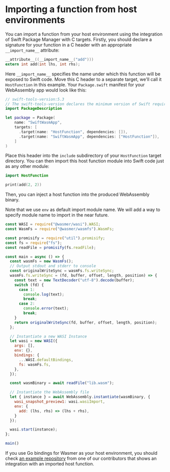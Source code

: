 # Importing a function from host environments

You can import a function from your host environment using the integration of Swift Package Manager
with C targets. Firstly, you should declare a signature for your function in a C header with an
appropriate `__import_name__` attribute:

```c
__attribute__((__import_name__("add")))
extern int add(int lhs, int rhs);
```

Here `__import_name__` specifies the name under which this function will be exposed to Swift code.
Move this C header to a separate target, we'll call it `HostFunction` in this example. Your
`Package.swift` manifest for your WebAssembly app would look like this:

```swift
// swift-tools-version:5.3
// The swift-tools-version declares the minimum version of Swift required to build this package.
import PackageDescription

let package = Package(
    name: "SwiftWasmApp",
    targets: [
      .target(name: "HostFunction", dependencies: []),
      .target(name: "SwiftWasmApp", dependencies: ["HostFunction"]),
    ]
)
```

Place this header into the `include` subdirectory of your `HostFunction` target directory. You can
then import this host function module into Swift code just as any other module:

```swift
import HostFunction

print(add(2, 2))
```

Then, you can inject a host function into the produced WebAssembly binary.

Note that we use `env` as default import module name. We will add a way to specify module name to
import in the near future.

```javascript
const WASI = require("@wasmer/wasi").WASI;
const WasmFs = require("@wasmer/wasmfs").WasmFs;

const promisify = require("util").promisify;
const fs = require("fs");
const readFile = promisify(fs.readFile);

const main = async () => {
  const wasmFs = new WasmFs();
  // Output stdout and stderr to console
  const originalWriteSync = wasmFs.fs.writeSync;
  wasmFs.fs.writeSync = (fd, buffer, offset, length, position) => {
    const text = new TextDecoder("utf-8").decode(buffer);
    switch (fd) {
      case 1:
        console.log(text);
        break;
      case 2:
        console.error(text);
        break;
    }
    return originalWriteSync(fd, buffer, offset, length, position);
  };

  // Instantiate a new WASI Instance
  let wasi = new WASI({
    args: [],
    env: {},
    bindings: {
      ...WASI.defaultBindings,
      fs: wasmFs.fs,
    },
  });

  const wasmBinary = await readFile("lib.wasm");

  // Instantiate the WebAssembly file
  let { instance } = await WebAssembly.instantiate(wasmBinary, {
    wasi_snapshot_preview1: wasi.wasiImport,
    env: {
      add: (lhs, rhs) => (lhs + rhs),
    }
  });

  wasi.start(instance);
};

main()
```

If you use Go bindings for Wasmer as your host environment, you should check [an example 
repository](https://github.com/hassan-shahbazi/swiftwasm-go) from one of our contributors that shows
an integration with an imported host function.
